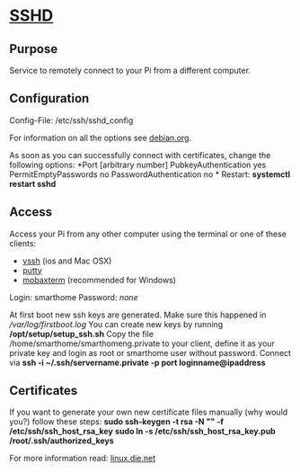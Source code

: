 # [SSHD](https://packages.debian.org/jessie/ssh)
Purpose
--
Service to remotely connect to your Pi from a different computer.

Configuration
--
Config-File: /etc/ssh/sshd_config

For information on all the options see [debian.org](https://manpages.debian.org/jessie/openssh-server/sshd_config.5.en.html). 

As soon as you can successfully connect with certificates, change the following options:
*Port \[arbitrary number\]
PubkeyAuthentication yes
PermitEmptyPasswords no
PasswordAuthentication no 
*
Restart: **systemctl restart sshd**

Access
--
Access your Pi from any other computer using the terminal or one of these clients:
- [vssh](http://www.velestar.com/Pages/VSSHIOSPage.aspx) (ios and Mac OSX) 
- [putty](http://www.chiark.greenend.org.uk/~sgtatham/putty/download.html)
- [mobaxterm](http://mobaxterm.mobatek.net/) (recommended for Windows)

Login: smarthome
Password: *none*

At first boot new ssh keys are generated. Make sure this happened in */var/log/firstboot.log*
You can create new keys by running **/opt/setup/setup_ssh.sh**
Copy the file /home/smarthome/smarthomeng.private to your client, define it as your private key and login as root or smarthome user without password. Connect via **ssh -i   ~/.ssh/servername.private -p port loginname@ipaddress**

Certificates
--
If you want to generate your own new certificate files manually (why would you?) follow these steps:
**sudo ssh-keygen -t rsa -N "" -f /etc/ssh/ssh_host_rsa_key**
**sudo ln -s /etc/ssh/ssh_host_rsa_key.pub /root/.ssh/authorized_keys**


For more information read: [linux.die.net](http://linux.die.net/man/1/ssh-keygen)
